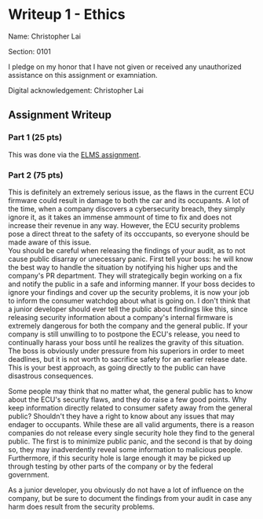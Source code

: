# Writeup 1 - Ethics

Name: Christopher Lai

Section: 0101

I pledge on my honor that I have not given or received any unauthorized assistance on this assignment or examniation.

Digital acknowledgement: Christopher Lai

## Assignment Writeup

### Part 1 (25 pts)

This was done via the [ELMS assignment]().

### Part 2 (75 pts)

This is definitely an extremely serious issue, as the flaws in the current ECU firmware could result in damage to both the car and its occupants.  A lot of the time, when a company discovers a cybersecurity breach, they simply ignore it, as it takes an immense ammount of time to fix and does not increase their revenue in any way.  However, the ECU security problems pose a direct threat to the safety of its occcupants, so everyone should be made aware of this issue.  
You should be careful when releasing the findings of your audit, as to not cause public disarray or unecessary panic.  First tell your boss: he will know the best way to handle the situation by notifying his higher ups and the company's PR department.  They will strategically begin working on a fix and notify the public in a safe and informing manner.  If your boss decides to ignore your findings and cover up the security problems, it is now your job to inform the consumer watchdog about what is going on.  I don't think that a junior developer should ever tell the public about findings like this, since releasing security information about a company's internal firmware is extremely dangerous for both the company and the general public.  If your company is still unwilling to to postpone the ECU's release, you need to continually harass your boss until he realizes the gravity of this situation.  The boss is obviously under pressure from his superiors in order to meet deadlines, but it is not worth to sacrifice safety for an earlier release date.  This is your best approach, as going directly to the public can have disastrous consequences.  

Some people may think that no matter what, the general public has to know about the ECU's security flaws, and they do raise a few good points.  Why keep information directly related to consumer safety away from the general public?  Shouldn't they have a right to know about any issues that may endager to occupants.  While these are all valid arguments, there is a reason companies do not release every single security hole they find to the general public.  The first is to minimize public panic, and the second is that by doing so, they may inadverdently reveal some information to malicious people.  Furthermore, if this security hole is large enough it may be picked up through testing by other parts of the company or by the federal government.

As a junior developer, you obviously do not have a lot of influence on the company, but be sure to document the findings from your audit in case any harm does result from the security problems.
